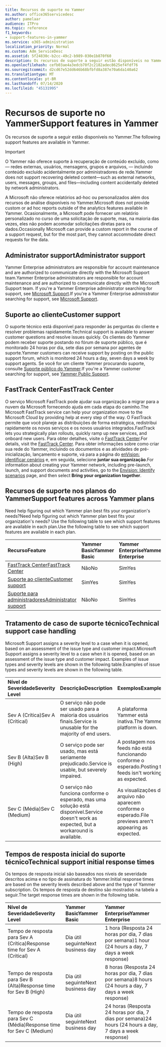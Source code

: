 ```yaml
---
title: Recursos de suporte no Yammer
ms.author: office365servicedesc
author: pamelaar
audience: ITPro
ms.topic: reference
f1_keywords:
- support-features-in-yammer
ms.service: o365-administration
localization_priority: Normal
ms.custom: Adm_ServiceDesc
ms.assetid: 5f24830c-b2cc-49c2-b989-030e1b870f60
description: Os recursos de suporte a seguir estão disponíveis no Yammer.
ms.openlocfilehash: cefb03ae4a3edcb70f2c2182adec8625ef4fdf76
ms.sourcegitcommit: d2cd67e52dd646b68bfbfd8a387e70a6da140a62
ms.translationtype: MT
ms.contentlocale: pt-BR
ms.lasthandoff: 07/14/2020
ms.locfileid: "45131995"
---
```

# <a name="support-features-in-yammer"></a><span data-ttu-id="57b27-103">Recursos de suporte no Yammer</span><span class="sxs-lookup"><span data-stu-id="57b27-103">Support features in Yammer</span></span>

<span data-ttu-id="57b27-104">Os recursos de suporte a seguir estão disponíveis no Yammer.</span><span class="sxs-lookup"><span data-stu-id="57b27-104">The following support features are available in Yammer.</span></span>
  
> [!IMPORTANT]
> <span data-ttu-id="57b27-105">O Yammer não oferece suporte à recuperação de conteúdo excluído, como &mdash; redes externas, usuários, mensagens, grupos e arquivos, &mdash; incluindo conteúdo excluído acidentalmente por administradores de rede.</span><span class="sxs-lookup"><span data-stu-id="57b27-105">Yammer does not support recovering deleted content&mdash;such as external networks, users, messages, groups, and files&mdash;including content accidentally deleted by network administrators.</span></span>
>
> <span data-ttu-id="57b27-106">A Microsoft não oferece relatórios ad-hoc ou personalizados além dos recursos de análise disponíveis no Yammer.</span><span class="sxs-lookup"><span data-stu-id="57b27-106">Microsoft does not provide custom or ad hoc reports outside of the analytics features available in Yammer.</span></span> <span data-ttu-id="57b27-107">Ocasionalmente, a Microsoft pode fornecer um relatório personalizado no curso de uma solicitação de suporte, mas, na maioria das vezes, eles não podem acomodar solicitações diretas para os dados.</span><span class="sxs-lookup"><span data-stu-id="57b27-107">Occasionally Microsoft can provide a custom report in the course of a support request, but for the most part, they cannot accommodate direct requests for the data.</span></span>

## <a name="administrator-support"></a><span data-ttu-id="57b27-108">Administrator support</span><span class="sxs-lookup"><span data-stu-id="57b27-108">Administrator support</span></span>

<span data-ttu-id="57b27-109">Yammer Enterprise administrators are responsible for account maintenance and are authorized to communicate directly with the Microsoft Support team.</span><span class="sxs-lookup"><span data-stu-id="57b27-109">Yammer Enterprise administrators are responsible for account maintenance and are authorized to communicate directly with the Microsoft Support team.</span></span> <span data-ttu-id="57b27-110">If you're a Yammer Enterprise administrator searching for support, see [Microsoft Support](https://go.microsoft.com/fwlink/p/?LinkId=330922).</span><span class="sxs-lookup"><span data-stu-id="57b27-110">If you're a Yammer Enterprise administrator searching for support, see [Microsoft Support](https://go.microsoft.com/fwlink/p/?LinkId=330922).</span></span>

## <a name="customer-support"></a><span data-ttu-id="57b27-111">Suporte ao cliente</span><span class="sxs-lookup"><span data-stu-id="57b27-111">Customer support</span></span>

<span data-ttu-id="57b27-112">O suporte técnico está disponível para responder às perguntas do cliente e resolver problemas rapidamente.</span><span class="sxs-lookup"><span data-stu-id="57b27-112">Technical support is available to answer customer questions and resolve issues quickly.</span></span> <span data-ttu-id="57b27-113">Os clientes do Yammer podem receber suporte postando no fórum de suporte público, que é monitorado 24 horas por dia, sete dias por semana por agentes de suporte.</span><span class="sxs-lookup"><span data-stu-id="57b27-113">Yammer customers can receive support by posting on the public support forum, which is monitored 24 hours a day, seven days a week by support agents.</span></span> <span data-ttu-id="57b27-114">Se você for um cliente Yammer procurando suporte, consulte [Suporte público do Yammer](https://go.microsoft.com/fwlink/p/?LinkId=330921).</span><span class="sxs-lookup"><span data-stu-id="57b27-114">If you're a Yammer customer searching for support, see [Yammer Public Support](https://go.microsoft.com/fwlink/p/?LinkId=330921).</span></span>
   
## <a name="fasttrack-center"></a><span data-ttu-id="57b27-115">FastTrack Center</span><span class="sxs-lookup"><span data-stu-id="57b27-115">FastTrack Center</span></span>

<span data-ttu-id="57b27-116">O serviço Microsoft FastTrack pode ajudar sua organização a migrar para a nuvem da Microsoft fornecendo ajuda em cada etapa do caminho.</span><span class="sxs-lookup"><span data-stu-id="57b27-116">The Microsoft FastTrack service can help your organization move to the Microsoft Cloud by providing help at every step of the way.</span></span> <span data-ttu-id="57b27-117">O FastTrack permite que você planeje as distribuições de forma estratégica, redistribui rapidamente os novos serviços e os novos usuários integrados.</span><span class="sxs-lookup"><span data-stu-id="57b27-117">FastTrack lets you strategically plan rollouts, quickly ramp up new services, and onboard new users.</span></span> <span data-ttu-id="57b27-118">Para obter detalhes, visite o [FastTrack Center](https://go.microsoft.com/fwlink/?LinkID=518597&amp;clcid=0x409).</span><span class="sxs-lookup"><span data-stu-id="57b27-118">For details, visit the [FastTrack Center](https://go.microsoft.com/fwlink/?LinkID=518597&amp;clcid=0x409).</span></span> <span data-ttu-id="57b27-119">Para obter informações sobre como criar sua rede do Yammer, incluindo os documentos e as atividades de pré-inicialização, lançamento e suporte, vá para a página do [enVision: identificar cenários](https://fasttrack.microsoft.com/office/envision/identify-scenarios) e, em seguida, selecione **juntar sua organização**.</span><span class="sxs-lookup"><span data-stu-id="57b27-119">For information about creating your Yammer network, including pre-launch, launch, and support documents and activities, go to the [Envision: Identify scenarios](https://fasttrack.microsoft.com/office/envision/identify-scenarios) page, and then select **Bring your organization together**.</span></span>

## <a name="support-features-across-yammer-plans"></a><span data-ttu-id="57b27-120">Recursos de suporte nos planos do Yammer</span><span class="sxs-lookup"><span data-stu-id="57b27-120">Support features across Yammer plans</span></span>

<span data-ttu-id="57b27-121">Need help figuring out which Yammer plan best fits your organization's needs?</span><span class="sxs-lookup"><span data-stu-id="57b27-121">Need help figuring out which Yammer plan best fits your organization's needs?</span></span> <span data-ttu-id="57b27-122">Use the following table to see which support features are available in each plan.</span><span class="sxs-lookup"><span data-stu-id="57b27-122">Use the following table to see which support features are available in each plan.</span></span>
  
|<span data-ttu-id="57b27-123">**Recurso**</span><span class="sxs-lookup"><span data-stu-id="57b27-123">**Feature**</span></span>|<span data-ttu-id="57b27-124">**Yammer Basic**</span><span class="sxs-lookup"><span data-stu-id="57b27-124">**Yammer Basic**</span></span>|<span data-ttu-id="57b27-125">**Yammer Enterprise**</span><span class="sxs-lookup"><span data-stu-id="57b27-125">**Yammer Enterprise**</span></span>|
|:-----|:-----|:-----|
|[<span data-ttu-id="57b27-126">FastTrack Center</span><span class="sxs-lookup"><span data-stu-id="57b27-126">FastTrack Center</span></span>](https://go.microsoft.com/fwlink/?LinkID=518597&amp;clcid=0x409) <br/> |<span data-ttu-id="57b27-127">Não</span><span class="sxs-lookup"><span data-stu-id="57b27-127">No</span></span>  <br/> |<span data-ttu-id="57b27-128">Sim</span><span class="sxs-lookup"><span data-stu-id="57b27-128">Yes</span></span>  <br/> |
|[<span data-ttu-id="57b27-129">Suporte ao cliente</span><span class="sxs-lookup"><span data-stu-id="57b27-129">Customer support</span></span>](support-features-in-yammer.md#customer-support) <br/> |<span data-ttu-id="57b27-130">Sim</span><span class="sxs-lookup"><span data-stu-id="57b27-130">Yes</span></span>  <br/> |<span data-ttu-id="57b27-131">Sim</span><span class="sxs-lookup"><span data-stu-id="57b27-131">Yes</span></span>  <br/> |
|[<span data-ttu-id="57b27-132">Suporte para administradores</span><span class="sxs-lookup"><span data-stu-id="57b27-132">Administrator support</span></span>](support-features-in-yammer.md#administrator-support) <br/> |<span data-ttu-id="57b27-133">Não</span><span class="sxs-lookup"><span data-stu-id="57b27-133">No</span></span>  <br/> |<span data-ttu-id="57b27-134">Sim</span><span class="sxs-lookup"><span data-stu-id="57b27-134">Yes</span></span>  <br/> |
 
## <a name="technical-support-case-handling"></a><span data-ttu-id="57b27-135">Tratamento de caso de suporte técnico</span><span class="sxs-lookup"><span data-stu-id="57b27-135">Technical support case handling</span></span>

<span data-ttu-id="57b27-136">Microsoft Support assigns a severity level to a case when it is opened, based on an assessment of the issue type and customer impact.</span><span class="sxs-lookup"><span data-stu-id="57b27-136">Microsoft Support assigns a severity level to a case when it is opened, based on an assessment of the issue type and customer impact.</span></span> <span data-ttu-id="57b27-137">Examples of issue types and severity levels are shown in the following table.</span><span class="sxs-lookup"><span data-stu-id="57b27-137">Examples of issue types and severity levels are shown in the following table.</span></span> 
  
|<span data-ttu-id="57b27-138">**Nível de Severidade**</span><span class="sxs-lookup"><span data-stu-id="57b27-138">**Severity Level**</span></span>|<span data-ttu-id="57b27-139">**Descrição**</span><span class="sxs-lookup"><span data-stu-id="57b27-139">**Description**</span></span>|<span data-ttu-id="57b27-140">**Exemplos**</span><span class="sxs-lookup"><span data-stu-id="57b27-140">**Examples**</span></span>|
|:-----|:-----|:-----|
|<span data-ttu-id="57b27-141">Sev A (Crítica)</span><span class="sxs-lookup"><span data-stu-id="57b27-141">Sev A (Critical)</span></span>  <br/> |<span data-ttu-id="57b27-142">O serviço não pode ser usado para a maioria dos usuários finais.</span><span class="sxs-lookup"><span data-stu-id="57b27-142">Service is unusable for the majority of end users.</span></span>  <br/> |<span data-ttu-id="57b27-143">A plataforma Yammer está inativa.</span><span class="sxs-lookup"><span data-stu-id="57b27-143">The Yammer platform is down.</span></span>  <br/> |
|<span data-ttu-id="57b27-144">Sev B (Alta)</span><span class="sxs-lookup"><span data-stu-id="57b27-144">Sev B (High)</span></span>  <br/> |<span data-ttu-id="57b27-145">O serviço pode ser usado, mas está seriamente prejudicado.</span><span class="sxs-lookup"><span data-stu-id="57b27-145">Service is usable, but severely impaired.</span></span>  <br/> |<span data-ttu-id="57b27-146">A postagem nos feeds não está funcionando conforme o esperado.</span><span class="sxs-lookup"><span data-stu-id="57b27-146">Posting to feeds isn't working as expected.</span></span>  <br/> |
|<span data-ttu-id="57b27-147">Sev C (Média)</span><span class="sxs-lookup"><span data-stu-id="57b27-147">Sev C (Medium)</span></span>  <br/> |<span data-ttu-id="57b27-148">O serviço não funciona conforme o esperado, mas uma solução está disponível.</span><span class="sxs-lookup"><span data-stu-id="57b27-148">Service doesn't work as expected, but a workaround is available.</span></span>  <br/> |<span data-ttu-id="57b27-149">As visualizações do arquivo não aparecem conforme o esperado.</span><span class="sxs-lookup"><span data-stu-id="57b27-149">File previews aren't appearing as expected.</span></span>  <br/> |

## <a name="technical-support-initial-response-times"></a><span data-ttu-id="57b27-150">Tempos de resposta inicial do suporte técnico</span><span class="sxs-lookup"><span data-stu-id="57b27-150">Technical support initial response times</span></span>

<span data-ttu-id="57b27-151">Os tempos de resposta inicial são baseados nos níveis de severidade descritos acima e no tipo de assinatura do Yammer.</span><span class="sxs-lookup"><span data-stu-id="57b27-151">Initial response times are based on the severity levels described above and the type of Yammer subscription.</span></span> <span data-ttu-id="57b27-152">Os tempos de resposta de destino são mostrados na tabela a seguir.</span><span class="sxs-lookup"><span data-stu-id="57b27-152">The target response times are shown in the following table.</span></span>
  
|<span data-ttu-id="57b27-153">**Nível de Severidade**</span><span class="sxs-lookup"><span data-stu-id="57b27-153">**Severity Level**</span></span>|<span data-ttu-id="57b27-154">**Yammer Basic**</span><span class="sxs-lookup"><span data-stu-id="57b27-154">**Yammer Basic**</span></span>|<span data-ttu-id="57b27-155">**Yammer Enterprise**</span><span class="sxs-lookup"><span data-stu-id="57b27-155">**Yammer Enterprise**</span></span>|
|:-----|:-----|:-----|
|<span data-ttu-id="57b27-156">Tempo de resposta para Sev A (Crítica)</span><span class="sxs-lookup"><span data-stu-id="57b27-156">Response time for Sev A (Critical)</span></span>  <br/> |<span data-ttu-id="57b27-157">Dia útil seguinte</span><span class="sxs-lookup"><span data-stu-id="57b27-157">Next business day</span></span>  <br/> |<span data-ttu-id="57b27-158">1 hora (Resposta 24 horas por dia, 7 dias por semana)</span><span class="sxs-lookup"><span data-stu-id="57b27-158">1 hour (24 hours a day, 7 days a week response)</span></span>  <br/> |
|<span data-ttu-id="57b27-159">Tempo de resposta para Sev B (Alta)</span><span class="sxs-lookup"><span data-stu-id="57b27-159">Response time for Sev B (High)</span></span>  <br/> |<span data-ttu-id="57b27-160">Dia útil seguinte</span><span class="sxs-lookup"><span data-stu-id="57b27-160">Next business day</span></span>  <br/> |<span data-ttu-id="57b27-161">8 horas (Resposta 24 horas por dia, 7 dias por semana)</span><span class="sxs-lookup"><span data-stu-id="57b27-161">8 hours (24 hours a day, 7 days a week response)</span></span>  <br/> |
|<span data-ttu-id="57b27-162">Tempo de resposta para Sev C (Média)</span><span class="sxs-lookup"><span data-stu-id="57b27-162">Response time for Sev C (Medium)</span></span>  <br/> |<span data-ttu-id="57b27-163">Dia útil seguinte</span><span class="sxs-lookup"><span data-stu-id="57b27-163">Next business day</span></span>  <br/> |<span data-ttu-id="57b27-164">24 horas (Resposta 24 horas por dia, 7 dias por semana)</span><span class="sxs-lookup"><span data-stu-id="57b27-164">24 hours (24 hours a day, 7 days a week response)</span></span>  <br/> |
